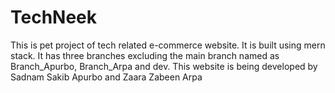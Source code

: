 # TechNeek
This is pet project of tech related e-commerce website. It is built using mern stack. It has three branches excluding the main branch named as Branch_Apurbo, Branch_Arpa and dev. This website is being developed by Sadnam Sakib Apurbo and Zaara Zabeen Arpa
